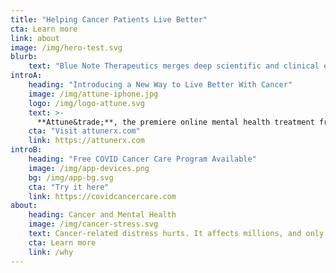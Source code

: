```yaml
---
title: "Helping Cancer Patients Live Better"
cta: Learn more
link: about
image: /img/hero-test.svg
blurb:
    text: "Blue Note Therapeutics merges deep scientific and clinical expertise in cancer-related stress with digital and gaming innovation to transform mental health care for cancer patients."
introA:
    heading: "Introducing a New Way to Live Better With Cancer"
    image: /img/attune-iphone.jpg
    logo: /img/logo-attune.svg
    text: >-
      **Attune&trade;**, the premiere online mental health treatment from Blue Note, uses cognitive behavioral therapy to reduce stress, improve coping skills, and build resilience.
    cta: "Visit attunerx.com"
    link: https://attunerx.com
introB:
    heading: "Free COVID Cancer Care Program Available"
    image: /img/app-devices.png
    bg: /img/app-bg.svg
    cta: "Try it here"
    link: https://covidcancercare.com
about:
    heading: Cancer and Mental Health
    image: /img/cancer-stress.svg
    text: Cancer-related distress hurts. It affects millions, and only 1 in 5 of those who suffer from it have access to the care they need to find relief. Blue Note brings together cancer patients, psychology experts, and tech innovators to close the enormous gap in access to high quality, cancer-specific mental health care.
    cta: Learn more
    link: /why
---
```



